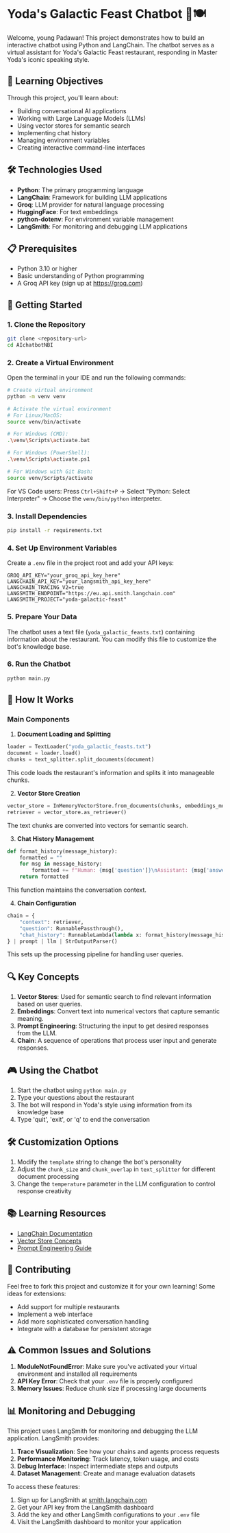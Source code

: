 # Yoda's Galactic Feast Chatbot 🤖🍽️

Welcome, young Padawan! This project demonstrates how to build an interactive chatbot using Python and LangChain. The chatbot serves as a virtual assistant for Yoda's Galactic Feast restaurant, responding in Master Yoda's iconic speaking style.

## 🎯 Learning Objectives

Through this project, you'll learn about:
- Building conversational AI applications
- Working with Large Language Models (LLMs)
- Using vector stores for semantic search
- Implementing chat history
- Managing environment variables
- Creating interactive command-line interfaces

## 🛠️ Technologies Used

- **Python**: The primary programming language
- **LangChain**: Framework for building LLM applications
- **Groq**: LLM provider for natural language processing
- **HuggingFace**: For text embeddings
- **python-dotenv**: For environment variable management
- **LangSmith**: For monitoring and debugging LLM applications

## 📋 Prerequisites

- Python 3.10 or higher
- Basic understanding of Python programming
- A Groq API key (sign up at https://groq.com)

## 🚀 Getting Started

### 1. Clone the Repository
```bash
git clone <repository-url>
cd AIchatbotNBI
```

### 2. Create a Virtual Environment
Open the terminal in your IDE and run the following commands:

```bash
# Create virtual environment
python -m venv venv

# Activate the virtual environment
# For Linux/MacOS:
source venv/bin/activate

# For Windows (CMD):
.\venv\Scripts\activate.bat

# For Windows (PowerShell):
.\venv\Scripts\activate.ps1

# For Windows with Git Bash:
source venv/Scripts/activate
```

For VS Code users: Press `Ctrl+Shift+P` -> Select "Python: Select Interpreter" -> Choose the `venv/bin/python` interpreter.

### 3. Install Dependencies
```bash
pip install -r requirements.txt
```

### 4. Set Up Environment Variables
Create a `.env` file in the project root and add your API keys:
```
GROQ_API_KEY="your_groq_api_key_here"
LANGCHAIN_API_KEY="your_langsmith_api_key_here"
LANGCHAIN_TRACING_V2=true
LANGSMITH_ENDPOINT="https://eu.api.smith.langchain.com"
LANGSMITH_PROJECT="yoda-galactic-feast"
```

### 5. Prepare Your Data
The chatbot uses a text file (`yoda_galactic_feasts.txt`) containing information about the restaurant. You can modify this file to customize the bot's knowledge base.

### 6. Run the Chatbot
```bash
python main.py
```

## 🧠 How It Works

### Main Components

1. **Document Loading and Splitting**
```python
loader = TextLoader("yoda_galactic_feasts.txt")
document = loader.load()
chunks = text_splitter.split_documents(document)
```
This code loads the restaurant's information and splits it into manageable chunks.

2. **Vector Store Creation**
```python
vector_store = InMemoryVectorStore.from_documents(chunks, embeddings_model)
retriever = vector_store.as_retriever()
```
The text chunks are converted into vectors for semantic search.

3. **Chat History Management**
```python
def format_history(message_history):
    formatted = ""
    for msg in message_history:
        formatted += f"Human: {msg['question']}\nAssistant: {msg['answer']}\n\n"
    return formatted
```
This function maintains the conversation context.

4. **Chain Configuration**
```python
chain = {
    "context": retriever,
    "question": RunnablePassthrough(),
    "chat_history": RunnableLambda(lambda x: format_history(message_history))
} | prompt | llm | StrOutputParser()
```
This sets up the processing pipeline for handling user queries.

## 🔍 Key Concepts

1. **Vector Stores**: Used for semantic search to find relevant information based on user queries.
2. **Embeddings**: Convert text into numerical vectors that capture semantic meaning.
3. **Prompt Engineering**: Structuring the input to get desired responses from the LLM.
4. **Chain**: A sequence of operations that process user input and generate responses.

## 🎮 Using the Chatbot

1. Start the chatbot using `python main.py`
2. Type your questions about the restaurant
3. The bot will respond in Yoda's style using information from its knowledge base
4. Type 'quit', 'exit', or 'q' to end the conversation

## 🛠️ Customization Options

1. Modify the `template` string to change the bot's personality
2. Adjust the `chunk_size` and `chunk_overlap` in `text_splitter` for different document processing
3. Change the `temperature` parameter in the LLM configuration to control response creativity

## 📚 Learning Resources

- [LangChain Documentation](https://python.langchain.com/docs/get_started/introduction)
- [Vector Store Concepts](https://python.langchain.com/docs/how_to/#vector-stores)
- [Prompt Engineering Guide](https://www.promptingguide.ai/)

## 🤝 Contributing

Feel free to fork this project and customize it for your own learning! Some ideas for extensions:
- Add support for multiple restaurants
- Implement a web interface
- Add more sophisticated conversation handling
- Integrate with a database for persistent storage

## ⚠️ Common Issues and Solutions

1. **ModuleNotFoundError**: Make sure you've activated your virtual environment and installed all requirements
2. **API Key Error**: Check that your `.env` file is properly configured
3. **Memory Issues**: Reduce chunk size if processing large documents

## 📊 Monitoring and Debugging

This project uses LangSmith for monitoring and debugging the LLM application. LangSmith provides:

1. **Trace Visualization**: See how your chains and agents process requests
2. **Performance Monitoring**: Track latency, token usage, and costs
3. **Debug Interface**: Inspect intermediate steps and outputs
4. **Dataset Management**: Create and manage evaluation datasets

To access these features:
1. Sign up for LangSmith at [smith.langchain.com](https://smith.langchain.com/)
2. Get your API key from the LangSmith dashboard
3. Add the key and other LangSmith configurations to your `.env` file
4. Visit the LangSmith dashboard to monitor your application
